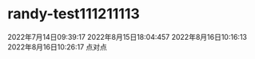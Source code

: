 # randy-test111211113
2022年7月14日09:39:17
2022年8月15日18:04:457
2022年8月16日10:16:13
2022年8月16日10:26:17
点对点
